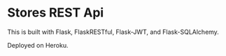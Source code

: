 # Stores REST Api

This is built with Flask, FlaskRESTful, Flask-JWT, and Flask-SQLAlchemy.

Deployed on Heroku.
